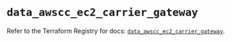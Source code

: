 # `data_awscc_ec2_carrier_gateway`

Refer to the Terraform Registry for docs: [`data_awscc_ec2_carrier_gateway`](https://registry.terraform.io/providers/hashicorp/awscc/0.70.0/docs/data-sources/ec2_carrier_gateway).
